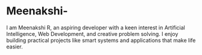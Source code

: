 # Meenakshi-
I am Meenakshi R, an aspiring developer with a keen interest in Artificial Intelligence, Web Development, and creative problem solving. I enjoy building practical projects like smart systems and applications that make life easier.
